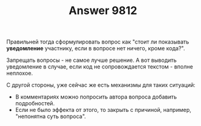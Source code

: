 ﻿---
title: "Answer 9812"
se.owner.user_id: 15479
se.owner.display_name: "Suvitruf - Andrei Apanasik"
se.owner.link: "https://ru.meta.stackoverflow.com/users/15479/suvitruf-andrei-apanasik"
se.answer_id: 9812
se.question_id: 9811
se.post_type: answer
se.score: 3
se.is_accepted: False
---
<p>Правильней тогда сформулировать вопрос как "стоит ли показывать <strong>уведомление</strong> участнику, если в вопросе нет ничего, кроме кода?".</p>

<p>Запрещать вопросы - не самое лучше решение. А вот выводить уведомление в случае, если код не сопровождается текстом - вполне неплохое.</p>

<p>С другой стороны, уже сейчас же есть механизмы для таких ситуаций:</p>

<ul>
<li>В комментариях можно попросить автора вопроса добавить подробностей.</li>
<li>Если не было эффекта от этого, то закрыть с причиной, например, "непонятна суть вопроса".</li>
</ul>
